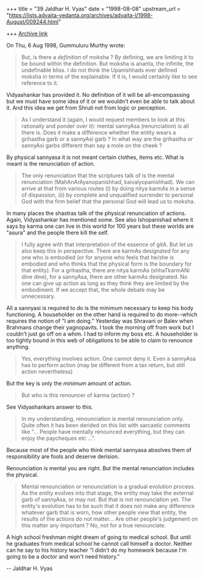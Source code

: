 +++
title = "39 Jaldhar H. Vyas"
date = "1998-08-08"
upstream_url = "https://lists.advaita-vedanta.org/archives/advaita-l/1998-August/009244.html"

+++
[Archive link](https://lists.advaita-vedanta.org/archives/advaita-l/1998-August/009244.html)

On Thu, 6 Aug 1998, Gummuluru Murthy wrote:

> But, is there a *definition* of moksha ?  By defining, we are limiting it
> to be bound within the definition. But moksha is ananta, the infinite, the
> undefinable bliss. I do not think the Upanishhads ever defined moksha in
> terms of the explainable. If it is, I would certainly like to see
> reference to it.
>

Vidyashankar has provided it.  No definition of it will be
all-encompassing but we must have some idea of it or we wouldn't even be
able to talk about it.  And this idea we get from Shruti not from logic or
perception.

> As I understand it (again, I would request members to look at this
> rationally and ponder over it): mental sannyAsa (renunciation) is all
> there is. Does it make a difference whether the entity wears a grihastha
> garb or a sannyAsi garb ? In what way are the grihastha or sannyAsi garbs
> different than say a mole on the cheek ?
>

By physical sannyasa it is not meant certain clothes, items etc.  What is
meant is the renunciation of action.

> The only renunciation that the scriptures talk of is the mental
> renunciation (MahAnArAyanopanishhad, kaivalyopanishhad). We can arrive at
> that from various routes (i) by doing nitya karmAs in a sense of
> dispassion, (ii) by complete and unqualified surrender to personal God
> with the firm belief that the personal God will lead us to moksha.
>

In many places the shastras talk of the physical renunciation of actions.
Again, Vidyashankar has mentioned some.  See also Ishopanishad where it
says by karma one can live in this world for 100 years but these worlds
are "asura" and the people there kill the self.

> I fully agree with that interpretation of the essence of gitA. But let us
> also keep this in perspective. There are karmAs designated for any one who
> is embodied (or for anyone who feels that he/she is embodied and who
> thinks that the physical form is the boundary for that entity). For a
> grihastha, there are nitya karmAs (shhaTkarmANi dine dine), for a
> sannyAsa, there are other karmAs designated. No one can give up action as
> long as they think they are limited by the embodiment.  If we accept that,
> the whole debate may be unnecessary.
>

All a sannyasi is required to do is the minimum necessary to keep his body
functioning.  A householder on the other hand is required to do
more--which requires the notion of "I am doing."  Yesterday was Shravani or
Balev when Brahmans change their yagnopavits.  I took the morning off from
work but I couldn't just go off on a whim.  I had to inform my boss etc.
A householder is too tightly bound in this web of obligations to be able
to claim to renounce anything.

> Yes, everything involves action. One cannot deny it. Even a sannyAsa has
> to perform action (may be different from a tax return, but still action
> nevertheless)
>

But the key is only the _minimum_ amount of action.

> But who is this renouncer of karma (action) ?
>

See Vidyashankars answer to this.

> In my understanding, renounciation is mental renounciation only. Quite
> often it has been derided on this list with sarcastic comments like
> "... People have mentally renounced everything, but they can enjoy the
> paycheques etc ...".

Because most of the people who think mental sannyasa absolves them of
responsibility are fools and deserve derision.

Renounciation is mental you are right.  But the mental renunciation
includes the physical.

>  Mental renounciation or renounciation is a gradual
> evolution process. As the entity evolves into that stage, the entity may
> take the external garb of sannyAsa, or may not. But that is not
> renounciation yet. The entity's evolution has to be such that it does not
> make any difference whatever garb that is worn, how other people view that
> entity, the results of the actions do not matter... Are other people's
> judgement on this matter any important ? No, not for a true renounciate.
>

A high school freshman might dream of going to medical school.  But until
he graduates from medical school he cannot call himself a doctor.  Neither
can he say to his history teacher "I didn't do my homework because I'm
going to be a doctor and won't need history."

--
Jaldhar H. Vyas <jaldhar at braincells.com>

